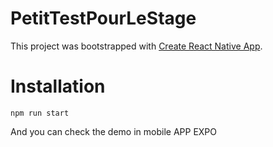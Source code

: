 # PetitTestPourLeStage
This project was bootstrapped with [Create React Native App](https://github.com/react-community/create-react-native-app).
# Installation
```
npm run start
```
And you can check the demo in mobile APP EXPO
